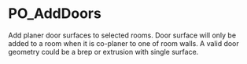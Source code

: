# PO_AddDoors

Add planer door surfaces to selected rooms. Door surface will only be added to a room when it is co-planer to one of room walls.
A valid door geometry could be a brep or extrusion with single surface.
